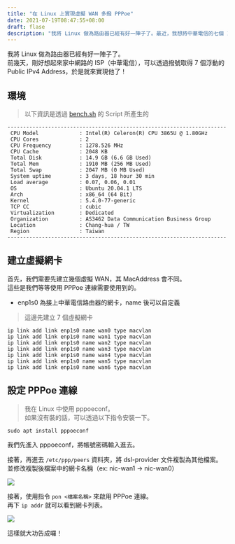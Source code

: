 ```yaml
---
title: "在 Linux 上實現虛擬 WAN 多撥 PPPoe"
date: 2021-07-19T08:47:55+08:00
draft: flase
description: "我將 Linux 做為路由器已經有好一陣子了。最近，我想將中華電信的七個 IP 都用上"
---
```


我將 Linux 做為路由器已經有好一陣子了。  
前幾天，剛好想起來家中網路的 ISP（中華電信），可以透過撥號取得 7 個浮動的 Public IPv4 Address，於是就來實現他了！

## 環境

> 以下資訊是透過 [bench.sh](https://bench.sh) 的 Script 所產生的

```shell
----------------------------------------------------------------------
 CPU Model             : Intel(R) Celeron(R) CPU 3865U @ 1.80GHz
 CPU Cores             : 2
 CPU Frequency         : 1278.526 MHz
 CPU Cache             : 2048 KB
 Total Disk            : 14.9 GB (6.6 GB Used)
 Total Mem             : 1910 MB (256 MB Used)
 Total Swap            : 2047 MB (0 MB Used)
 System uptime         : 3 days, 18 hour 30 min
 Load average          : 0.07, 0.06, 0.01
 OS                    : Ubuntu 20.04.1 LTS
 Arch                  : x86_64 (64 Bit)
 Kernel                : 5.4.0-77-generic
 TCP CC                : cubic
 Virtualization        : Dedicated
 Organization          : AS3462 Data Communication Business Group
 Location              : Chang-hua / TW
 Region                : Taiwan
----------------------------------------------------------------------
```

## 建立虛擬網卡

首先，我們需要先建立幾個虛擬 WAN，其 MacAddress 會不同。  
這些是我們等等使用 PPPoe 連線需要使用到的。

* enp1s0 為接上中華電信路由器的網卡，name 後可以自定義

> 這邊先建立 7 個虛擬網卡

```
ip link add link enp1s0 name wan0 type macvlan
ip link add link enp1s0 name wan1 type macvlan
ip link add link enp1s0 name wan2 type macvlan
ip link add link enp1s0 name wan3 type macvlan
ip link add link enp1s0 name wan4 type macvlan
ip link add link enp1s0 name wan5 type macvlan
ip link add link enp1s0 name wan6 type macvlan
```

## 設定 PPPoe 連線

> 我在 Linux 中使用 pppoeconf。  
> 如果沒有裝的話，可以透過以下指令安裝一下。

```
sudo apt install pppoeconf
```

我們先進入 pppoeconf，將帳號密碼輸入進去。

接著，再進去 `/etc/ppp/peers` 資料夾，將 dsl-provider 文件複製為其他檔案。  
並修改複製後檔案中的網卡名稱（ex: nic-wan1 -> nic-wan0）

![](https://i.imgur.com/06M8VBv.png)

接著，使用指令 `pon <檔案名稱>` 來啟用 PPPoe 連線。  
再下 `ip addr` 就可以看到網卡列表。

![](https://i.imgur.com/yg6Tx59.png)

這樣就大功告成囉！
